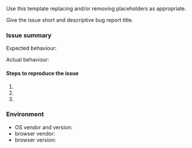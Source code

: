 Use this template replacing and/or removing placeholders as appropriate.

Give the issue short and descriptive bug report title.

### Issue summary

Expected behaviour:

Actual behaviour:

#### Steps to reproduce the issue

 1.
 1.
 1.

### Environment

 * OS vendor and version:
 * browser vendor:
 * browser version:
